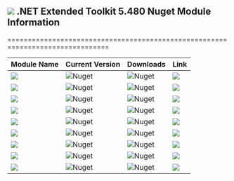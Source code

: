 ## <img src="https://github.com/Wagnerp/Krypton-NET-Version-Dashboard/blob/master/Assets/Icons/PNG/KR%2064%20%20x%2064%20Orange.png" /> .NET Extended Toolkit 5.480 Nuget Module Information

===============================================================================

| Module Name | Current Version | Downloads | Link |
|---|---|---|---|
| <img src="https://img.shields.io/badge/Module-Core-orange.svg" /> | ![Nuget](https://img.shields.io/nuget/v/KryptonExtendedToolkit5480CoreModule) | ![Nuget](https://img.shields.io/nuget/dt/KryptonExtendedToolkit5480CoreModule?color=brightgreen) |  <a href="https://www.nuget.org/packages/KryptonExtendedToolkit5480CoreModule/"><img src="https://img.shields.io/badge/Download-Link-9cf.svg" /></a> |
| <img src="https://img.shields.io/badge/Module-Colour Controls-orange.svg" /> | ![Nuget](https://img.shields.io/nuget/v/KryptonExtendedToolkit5480ExtendedColourControlsModule) | ![Nuget](https://img.shields.io/nuget/dt/KryptonExtendedToolkit5480ExtendedColourControlsModule?color=brightgreen) | <a href="https://www.nuget.org/packages/KryptonExtendedToolkit5480ExtendedColourControlsModule/"><img src="https://img.shields.io/badge/Download-Link-9cf.svg" /></a> |
| <img src="https://img.shields.io/badge/Module-Dialogs-orange.svg" /> | ![Nuget](https://img.shields.io/nuget/v/KryptonExtendedToolkit5480ExtendedDialogsModule) | ![Nuget](https://img.shields.io/nuget/dt/KryptonExtendedToolkit5480ExtendedDialogsModule?color=brightgreen) | <a href="https://www.nuget.org/packages/KryptonExtendedToolkit5480ExtendedDialogsModule/"><img src="https://img.shields.io/badge/Download-Link-9cf.svg" /></a> |
| <img src="https://img.shields.io/badge/Module-Menu & Toolbar Items-orange.svg" /> | ![Nuget](https://img.shields.io/nuget/v/KryptonExtendedToolkit5480ExtendedMenuAndToolbarItemsModule) | ![Nuget](https://img.shields.io/nuget/dt/KryptonExtendedToolkit5480ExtendedMenuAndToolbarItemsModule?color=brightgreen) |<a href="https://www.nuget.org/packages/KryptonExtendedToolkit5480ExtendedMenuAndToolbarItemsModule/"><img src="https://img.shields.io/badge/Download-Link-9cf.svg" /></a> |
| <img src="https://img.shields.io/badge/Module-Floating Menu & Toolbars-orange.svg" /> | ![Nuget](https://img.shields.io/nuget/v/KryptonExtendedToolkit5480FloatingMenuAndToolbarsModule) | ![Nuget](https://img.shields.io/nuget/dt/KryptonExtendedToolkit5480FloatingMenuAndToolbarsModule?color=brightgreen) | <a href="https://www.nuget.org/packages/KryptonExtendedToolkit5480FloatingMenuAndToolbarsModule/"><img src="https://img.shields.io/badge/Download-Link-9cf.svg" /></a> |
| <img src="https://img.shields.io/badge/Module-IO Components-orange.svg" /> | ![Nuget](https://img.shields.io/nuget/v/KryptonExtendedToolkit5480IOComponentsModule) | ![Nuget](https://img.shields.io/nuget/dt/KryptonExtendedToolkit5480IOComponentsModule?color=brightgreen) | <a href="https://www.nuget.org/packages/KryptonExtendedToolkit5480IOComponentsModule/"><img src="https://img.shields.io/badge/Download-Link-9cf.svg" /></a> |
| <img src="https://img.shields.io/badge/Module-Krypton Outlook Grid-orange.svg" /> | ![Nuget](https://img.shields.io/nuget/v/KryptonExtendedToolkit5480KryptonOutlookGridModule) | ![Nuget](https://img.shields.io/nuget/dt/KryptonExtendedToolkit5480KryptonOutlookGridModule?color=brightgreen) | <a href="https://www.nuget.org/packages/KryptonExtendedToolkit5480KryptonOutlookGridModule/"><img src="https://img.shields.io/badge/Download-Link-9cf.svg" /></a> |
| <img src="https://img.shields.io/badge/Module-Navi Suite-orange.svg" /> | ![Nuget](https://img.shields.io/nuget/v/KryptonExtendedToolkit5480NaviSuiteModule) | ![Nuget](https://img.shields.io/nuget/dt/KryptonExtendedToolkit5480NaviSuiteModule?color=brightgreen) | <a href="https://www.nuget.org/packages/KryptonExtendedToolkit5480NaviSuiteModule/"><img src="https://img.shields.io/badge/Download-Link-9cf.svg" /></a> |
| <img src="https://img.shields.io/badge/Module-Task Dialogs-orange.svg" /> | ![Nuget](https://img.shields.io/nuget/v/KryptonExtendedToolkit5480TaskDialogsModule) | ![Nuget](https://img.shields.io/nuget/dt/KryptonExtendedToolkit5480TaskDialogsModule?color=brightgreen) | <a href="https://www.nuget.org/packages/KryptonExtendedToolkit5480TaskDialogsModule/"><img src="https://img.shields.io/badge/Download-Link-9cf.svg" /></a> |
